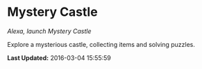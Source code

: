 # Mystery Castle
*Alexa, launch Mystery Castle*

Explore a mysterious castle, collecting items and solving puzzles.

**Last Updated:** 2016-03-04 15:55:59